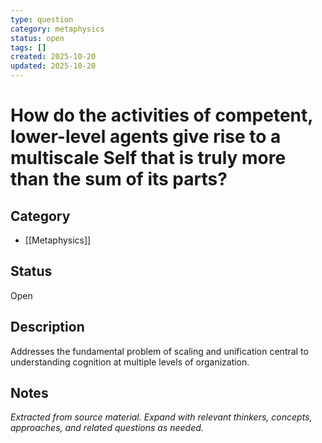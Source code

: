 ```yaml
---
type: question
category: metaphysics
status: open
tags: []
created: 2025-10-20
updated: 2025-10-20
---
```


# How do the activities of competent, lower-level agents give rise to a multiscale Self that is truly more than the sum of its parts?

## Category

- [[Metaphysics]]

## Status

Open

## Description

Addresses the fundamental problem of scaling and unification central to understanding cognition at multiple levels of organization.

## Notes

*Extracted from source material. Expand with relevant thinkers, concepts, approaches, and related questions as needed.*
